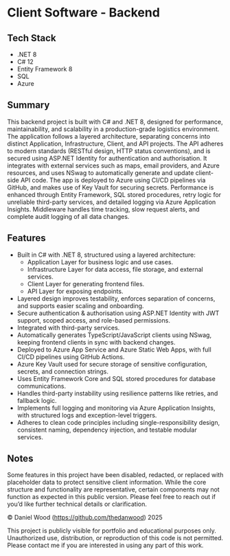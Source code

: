 # Client Software - Backend 

## Tech Stack

- .NET 8
- C# 12
- Entity Framework 8
- SQL
- Azure

## Summary

This backend project is built with C# and .NET 8, designed for performance, maintainability, and scalability in a production-grade logistics environment. The application follows a layered architecture, separating concerns into distinct Application, Infrastructure, Client, and API projects. The API adheres to modern standards (RESTful design, HTTP status conventions), and is secured using ASP.NET Identity for authentication and authorisation. It integrates with external services such as maps, email providers, and Azure resources, and uses NSwag to automatically generate and update client-side API code. The app is deployed to Azure using CI/CD pipelines via GitHub, and makes use of Key Vault for securing secrets. Performance is enhanced through Entity Framework, SQL stored procedures, retry logic for unreliable third-party services, and detailed logging via Azure Application Insights. Middleware handles time tracking, slow request alerts, and complete audit logging of all data changes.

## Features

- Built in C# with .NET 8, structured using a layered architecture:
  - Application Layer for business logic and use cases.
  - Infrastructure Layer for data access, file storage, and external services.
  - Client Layer for generating frontend files.
  - API Layer for exposing endpoints.
- Layered design improves testability, enforces separation of concerns, and supports easier scaling and onboarding.
- Secure authentication & authorisation using ASP.NET Identity with JWT support, scoped access, and role-based permissions.
- Integrated with third-party services.
- Automatically generates TypeScript/JavaScript clients using NSwag, keeping frontend clients in sync with backend changes.
- Deployed to Azure App Service and Azure Static Web Apps, with full CI/CD pipelines using GitHub Actions.
- Azure Key Vault used for secure storage of sensitive configuration, secrets, and connection strings.
- Uses Entity Framework Core and SQL stored procedures for database communications.
- Handles third-party instability using resilience patterns like retries, and fallback logic.
- Implements full logging and monitoring via Azure Application Insights, with structured logs and exception-level triggers.
- Adheres to clean code principles including single-responsibility design, consistent naming, dependency injection, and testable modular services.

## Notes

Some features in this project have been disabled, redacted, or replaced with placeholder data to protect sensitive client information. While the core structure and functionality are representative, certain components may not function as expected in this public version. Please feel free to reach out if you’d like further technical details or clarification.




© Daniel Wood (https://github.com/thedanwood) 2025

This project is publicly visible for portfolio and educational purposes only.  
Unauthorized use, distribution, or reproduction of this code is not permitted.  
Please contact me if you are interested in using any part of this work.
